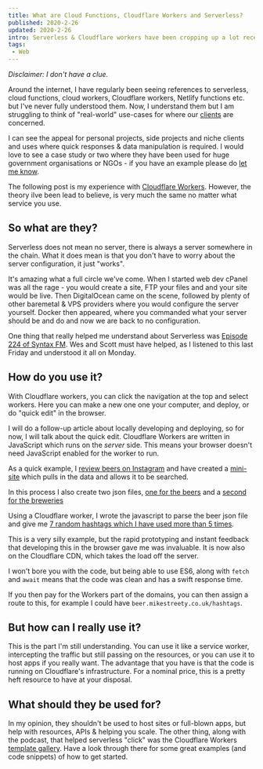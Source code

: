 ```yaml
---
title: What are Cloud Functions, Cloudflare Workers and Serverless?
published: 2020-2-26
updated: 2020-2-26
intro: Serverless & Cloudflare workers have been cropping up a lot recently. I try to organise my thoughts into what they are and how you can use them
tags:
 - Web
---
```


*Disclaimer: I don't have a clue.*

Around the internet, I have regularly been seeing references to serverless, cloud functions, cloud workers, Cloudflare workers, Netlify functions etc.  but I've never fully understood them. Now, I understand them but I am struggling to think of "real-world" use-cases for where our [clients](https://www.liquidlight.co.uk/case-studies/) are concerned.

I can see the appeal for personal projects, side projects and niche clients and uses where quick responses & data manipulation is required. I would love to see a case study or two where they have been used for huge government organisations or NGOs - if you have an example please do [let me know](https://twitter.com/mikestreety).

The following post is my experience with [Cloudflare Workers](https://workers.cloudflare.com/). However, the theory iIve been lead to believe, is very much the same no matter what service you use.

## So what are they?

Serverless does not mean no server, there is always a server somewhere in the chain. What it does mean is that you don't have to worry about the server configuration, it just "works".

It's amazing what a full circle we've come. When I started web dev cPanel was all the rage - you would create a site, FTP your files and and your site would be live. Then DigitalOcean came on the scene, followed by plenty of other baremetal & VPS providers where you would configure the server yourself. Docker then appeared, where you commanded what your server should be and do and now we are back to no configuration.

One thing that really helped me understand about Serverless was [Episode 224 of Syntax FM](https://syntax.fm/show/224/serverless-cloud-functions-part-1). Wes and Scott must have helped, as I listened to this last Friday and understood it all on Monday.

## How do you use it?

With Cloudflare workers, you can click the navigation at the top and select workers. Here you can make a new one one your computer, and deploy, or do "quick edit" in the browser.

I will do a follow-up article about locally developing and deploying, so for now, I will talk about the quick edit. Cloudflare Workers are written in JavaScript which runs on the *server* side. This means your browser doesn't need JavaScript enabled for the worker to run.

As a quick example, I [review beers on Instagram](https://twitter.com/mikestreety/status/1232439555359297536) and have created a [mini-site](https://beer.mikestreety.co.uk/) which pulls in the data and allows it to be searched.

In this process I also create two json files, [one for the beers](https://beer.mikestreety.co.uk/api/beers.json) and a [second for the breweries](https://beer.mikestreety.co.uk/api/breweries.json)

Using a Cloudflare worker, I wrote the javascript to parse the beer json file and give me [7 random hashtags which I have used more than 5 times](https://beer-hashtags.mikestreety.workers.dev/).

This is a very silly example, but the rapid prototyping and instant feedback that developing this in the browser gave me was invaluable. It is now also on the Cloudflare CDN, which takes the load off the server.

I won't bore you with the code, but being able to use ES6, along with `fetch` and `await` means that the code was clean and has a swift response time.

If you then pay for the Workers part of the domains, you can then assign a route to this, for example I could have `beer.mikestreety.co.uk/hashtags`.

## But how can I really use it?

This is the part I'm still understanding. You can use it like a service worker, intercepting the traffic but still passing on the resources, or you can use it to host apps if you really want. The advantage that you have is that the code is running on Cloudflare's infrastructure. For a nominal price, this is a pretty heft resource to have at your disposal.

## What should they be used for?

In my opinion, they shouldn't be used to host sites or full-blown apps, but help with resources, APIs & helping you scale. The other thing, along with the podcast, that helped serverless "click" was the Cloudflare Workers [template gallery](https://developers.cloudflare.com/workers/templates/). Have a look through there for some great examples (and code snippets) of how to get started.